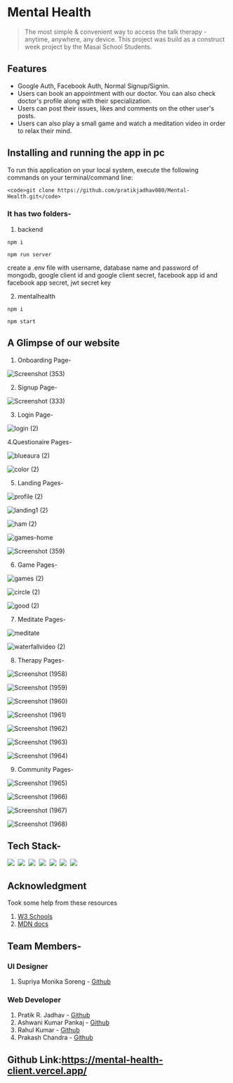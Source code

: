 # Mental Health

> The most simple & convenient way to access the talk therapy - anytime, anywhere, any device. This project was build as a construct week project by the Masai School Students.


## Features

- Google Auth, Facebook Auth, Normal Signup/Signin.
- Users can book an appointment with our doctor. You can also check doctor's profile along with their specialization.
- Users can post their issues, likes and comments on the other user's posts.
- Users can also play a small game and watch a meditation video in order to relax their mind.


## Installing and running the app in pc

<!-- <hr> -->
To run this application on your local system, execute the following commands on your terminal/command line:
  
    <code>git clone https://github.com/pratikjadhav080/Mental-Health.git</code>

  ### It has two folders-

1. backend

  <code>npm i</code> 
  
  <code>npm run server</code> 

  create a .env file with username, database name and password of mongodb, google client id and google client secret, facebook app id and facebook app secret, jwt secret key

2. mentalhealth

  <code>npm i</code>

  <code>npm start</code>


## A Glimpse of our website

1. Onboarding Page-

![Screenshot (353)](https://user-images.githubusercontent.com/86404961/141604776-9252335f-6c04-4ce6-8d58-79e1e034147d.png)

2. Signup Page-

![Screenshot (333)](https://user-images.githubusercontent.com/86404961/141604093-3a2cfda6-061c-4d85-9698-ea33ca0a8ac2.png)

3. Login Page-

![login (2)](https://user-images.githubusercontent.com/86404961/141604109-0ac7ffe7-8457-41d9-b44f-3f2faaafaf60.png)

4.Questionaire Pages-

![blueaura (2)](https://user-images.githubusercontent.com/86404961/141604169-74e7fd75-ee65-4fdf-a219-0c12f7b548ac.png)

![color (2)](https://user-images.githubusercontent.com/86404961/141604212-04ab0e03-0c6b-404f-9257-76bd3afb1837.png)

5. Landing Pages-

![profile (2)](https://user-images.githubusercontent.com/86404961/141604268-90081f70-fe13-4c36-bd27-b54b2e2045d2.png)

![landing1 (2)](https://user-images.githubusercontent.com/86404961/141604283-f190a8b6-cb93-427c-8b53-e8ee75c42a48.png)

![ham (2)](https://user-images.githubusercontent.com/86404961/141604299-334c86fb-29fb-4740-bf16-ed1511da85d5.png)

![games-home](https://user-images.githubusercontent.com/87421972/141608018-7e9151e5-60b3-4f50-a7ca-061b69834168.png)

![Screenshot (359)](https://user-images.githubusercontent.com/86404961/141605720-b6637405-aa04-4430-a679-1affec754962.png)

6. Game Pages-

![games (2)](https://user-images.githubusercontent.com/86404961/141604343-9442ee0c-9ba1-4a10-82cc-860e36629b37.png)

![circle (2)](https://user-images.githubusercontent.com/86404961/141604354-f2ae99d5-e322-4676-8281-68509b2b1181.png)

![good (2)](https://user-images.githubusercontent.com/86404961/141604369-0fcdb5db-23d6-42b2-91d9-b83df20d3ca1.png)

7. Meditate Pages-

![meditate](https://user-images.githubusercontent.com/87421972/141608233-94f73de4-e546-40eb-8816-dea49eda6105.png)

![waterfallvideo (2)](https://user-images.githubusercontent.com/87421972/141608157-f310c1f1-ff67-4565-814b-a6c6c9255ea3.png)

8. Therapy Pages-

![Screenshot (1958)](https://user-images.githubusercontent.com/87421972/141608676-90530dbb-e9f4-478f-a56c-c6ecf44273dc.png)

![Screenshot (1959)](https://user-images.githubusercontent.com/87421972/141608714-64a8be50-931c-454f-84b3-77bd0f868d52.png)

![Screenshot (1960)](https://user-images.githubusercontent.com/87421972/141608740-d95b458c-e171-42e4-a007-717fdea232ad.png)

![Screenshot (1961)](https://user-images.githubusercontent.com/87421972/141608755-b463e2f7-0e9d-4124-8579-c1e0e9c758e0.png)

![Screenshot (1962)](https://user-images.githubusercontent.com/87421972/141608769-c402e750-60ae-497e-835a-7e921dfc26cf.png)

![Screenshot (1963)](https://user-images.githubusercontent.com/87421972/141608793-3df4da06-bb8d-4604-81a6-48554548e226.png)

![Screenshot (1964)](https://user-images.githubusercontent.com/87421972/141608827-ec776bd0-79cf-491f-a097-a6105a0dbc11.png)

9. Community Pages-

![Screenshot (1965)](https://user-images.githubusercontent.com/87421972/141608874-20d5afbd-50b1-4b54-a62f-2f503ce58e76.png)

![Screenshot (1966)](https://user-images.githubusercontent.com/87421972/141608890-72284b3a-e56f-46c5-aba8-6618f894d139.png)

![Screenshot (1967)](https://user-images.githubusercontent.com/87421972/141608906-b344ad49-1484-4e6f-93a5-ae820dd0f5e6.png)

![Screenshot (1968)](https://user-images.githubusercontent.com/87421972/141608933-a2a6c5c5-a3f2-4364-8c76-f5660ebdb3db.png)


## Tech Stack-

<img src="https://img.shields.io/badge/CSS3-1572B6?&style=for-the-badge&logo=css3&logoColor=white" />&nbsp;&nbsp;<img src="https://img.shields.io/badge/JavaScript-F7DF1E?style=for-the-badge&logo=javascript&logoColor=black" />&nbsp;&nbsp;<img src="https://img.shields.io/badge/Node.js-339933?style=for-the-badge&logo=nodedotjs&logoColor=white" />&nbsp;&nbsp;<img src="https://img.shields.io/badge/Express.js-000000?style=for-the-badge&logo=express&logoColor=white" />&nbsp;&nbsp;<img src="https://img.shields.io/badge/MongoDB-4EA94B?style=for-the-badge&logo=mongodb&logoColor=white" />&nbsp;&nbsp;<img src="https://img.shields.io/badge/npm-CB3837?style=for-the-badge&logo=npm&logoColor=white" />&nbsp;&nbsp;<img src="https://img.shields.io/badge/React-20232A?style=for-the-badge&logo=react&logoColor=61DAFB" />&nbsp;&nbsp;


## Acknowledgment
Took some help from these resources 
1) [W3 Schools](https://www.w3schools.com)
2) [MDN docs](https://developer.mozilla.org/en-US/)

## Team Members-
### UI Designer
1. Supriya Monika Soreng - [Github](https://github.com/Supriyasoreng)

### Web Developer

1. Pratik R. Jadhav - [Github](https://github.com/pratikjadhav080) 
2. Ashwani Kumar Pankaj - [Github](https://github.com/ashwanikpankaj)
3. Rahul Kumar - [Github](https://github.com/fitrahul)
4. Prakash Chandra - [Github](https://github.com/Prakashchandra041)

## Github Link:https://mental-health-client.vercel.app/



